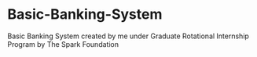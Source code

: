 # Basic-Banking-System
Basic Banking System created by me under Graduate Rotational Internship Program  by The Spark Foundation
